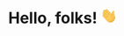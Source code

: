 # Hello, folks! <img src="https://raw.githubusercontent.com/n-siv/about/main/about/wave.gif" width="30px">
